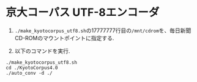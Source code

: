 # 京大コーパス UTF-8エンコーダ

1. `./make_kyotocorpus_utf8.sh`の17777777行目の`/mnt/cdrom`を、毎日新聞CD-ROMのマウントポイントに指定する.

2. 以下のコマンドを実行.

```
./make_kyotocorpus_utf8.sh
cd ./KyotoCorpus4.0
./auto_conv -d ./
```
